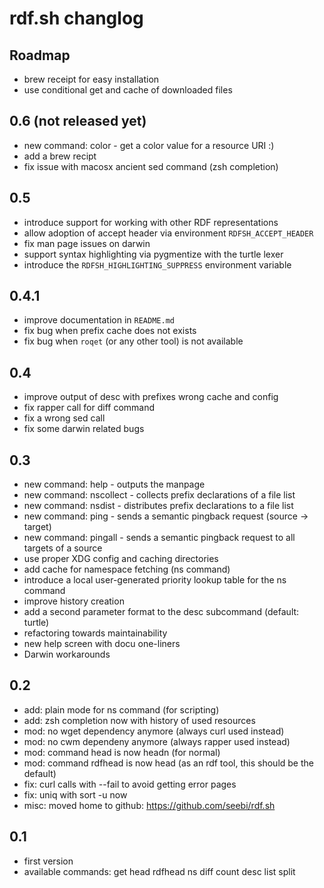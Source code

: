 # rdf.sh changlog

## Roadmap
 * brew receipt for easy installation
 * use conditional get and cache of downloaded files

## 0.6 (not released yet)
 * new command: color - get a color value for a resource URI :)
 * add a brew recipt
 * fix issue with macosx ancient sed command (zsh completion)

## 0.5
 * introduce support for working with other RDF representations
 * allow adoption of accept header via environment `RDFSH_ACCEPT_HEADER`
 * fix man page issues on darwin
 * support syntax highlighting via pygmentize with the turtle lexer
 * introduce the `RDFSH_HIGHLIGHTING_SUPPRESS` environment variable

## 0.4.1
 * improve documentation in `README.md`
 * fix bug when prefix cache does not exists
 * fix bug when `roqet` (or any other tool) is not available

## 0.4
 * improve output of desc with prefixes wrong cache and config
 * fix rapper call for diff command
 * fix a wrong sed call
 * fix some darwin related bugs

## 0.3
 * new command: help - outputs the manpage
 * new command: nscollect - collects prefix declarations of a file list
 * new command: nsdist - distributes prefix declarations to a file list
 * new command: ping - sends a semantic pingback request (source -> target)
 * new command: pingall - sends a semantic pingback request to all targets of a source
 * use proper XDG config and caching directories
 * add cache for namespace fetching (ns command)
 * introduce a local user-generated priority lookup table for the ns command
 * improve history creation
 * add a second parameter format to the desc subcommand (default: turtle)
 * refactoring towards maintainability
 * new help screen with docu one-liners
 * Darwin workarounds

## 0.2
 * add: plain mode for ns command (for scripting)
 * add: zsh completion now with history of used resources
 * mod: no wget dependency anymore (always curl used instead)
 * mod: no cwm dependeny anymore (always rapper used instead)
 * mod: command head is now headn (for normal)
 * mod: command rdfhead is now head (as an rdf tool, this should be the default)
 * fix: curl calls with --fail to avoid getting error pages
 * fix: uniq with sort -u now
 * misc: moved home to github: https://github.com/seebi/rdf.sh

## 0.1
 * first version
 * available commands: get head rdfhead ns diff count desc list split
